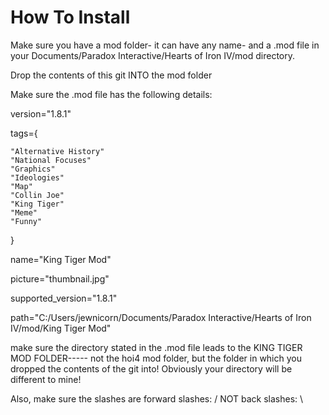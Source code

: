 # How To Install
Make sure you have a mod folder- it can have any name- and a .mod file in your Documents/Paradox Interactive/Hearts of Iron IV/mod directory.

Drop the contents of this git INTO the mod folder

Make sure the .mod file has the following details:

version="1.8.1"

tags={

	"Alternative History"
	"National Focuses"
	"Graphics"
	"Ideologies"
	"Map"
	"Collin Joe"
	"King Tiger"
	"Meme"
	"Funny"
	
}

name="King Tiger Mod"

picture="thumbnail.jpg"

supported_version="1.8.1"

path="C:/Users/jewnicorn/Documents/Paradox Interactive/Hearts of Iron IV/mod/King Tiger Mod"

make sure the directory stated in the .mod file leads to the KING TIGER MOD FOLDER----- not the hoi4 mod folder, but the folder in which you dropped the contents of the git into! Obviously your directory will be different to mine!

Also, make sure the slashes are forward slashes: / NOT back slashes: \
